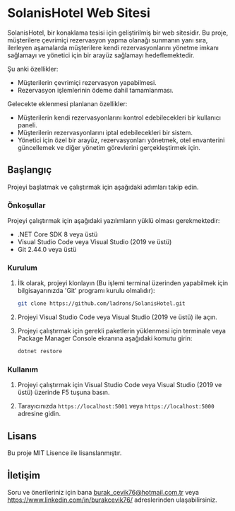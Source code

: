 # SolanisHotel Web Sitesi

SolanisHotel, bir konaklama tesisi için geliştirilmiş bir web sitesidir. Bu proje, müşterilere çevrimiçi rezervasyon yapma olanağı sunmanın yanı sıra, ilerleyen aşamalarda müşterilere kendi rezervasyonlarını yönetme imkanı sağlamayı ve yönetici için bir arayüz sağlamayı hedeflemektedir.

Şu anki özellikler:
- Müşterilerin çevrimiçi rezervasyon yapabilmesi.
- Rezervasyon işlemlerinin ödeme dahil tamamlanması.

Gelecekte eklenmesi planlanan özellikler:
- Müşterilerin kendi rezervasyonlarını kontrol edebilecekleri bir kullanıcı paneli.
- Müşterilerin rezervasyonlarını iptal edebilecekleri bir sistem.
- Yönetici için özel bir arayüz, rezervasyonları yönetmek, otel envanterini güncellemek ve diğer yönetim görevlerini gerçekleştirmek için.

## Başlangıç

Projeyi başlatmak ve çalıştırmak için aşağıdaki adımları takip edin.

### Önkoşullar

Projeyi çalıştırmak için aşağıdaki yazılımların yüklü olması gerekmektedir:

- .NET Core SDK 8 veya üstü
- Visual Studio Code veya Visual Studio (2019 ve üstü)
- Git 2.44.0 veya üstü

### Kurulum

1. İlk olarak, projeyi klonlayın (Bu işlemi terminal üzerinden yapabilmek için bilgisayarınızda 'Git' programı kurulu olmalıdır):

    ```sh
    git clone https://github.com/ladrons/SolanisHotel.git
    ```

2. Projeyi Visual Studio Code veya Visual Studio (2019 ve üstü) ile açın.

3. Projeyi çalıştırmak için gerekli paketlerin yüklenmesi için terminale veya Package Manager Console ekranına aşağıdaki komutu girin:

    ```sh
    dotnet restore
    ```

### Kullanım

1. Projeyi çalıştırmak için Visual Studio Code veya Visual Studio (2019 ve üstü) üzerinde F5 tuşuna basın.

2. Tarayıcınızda `https://localhost:5001` veya `https://localhost:5000` adresine gidin.

## Lisans

Bu proje MIT Lisence ile lisanslanmıştır.

## İletişim

Soru ve önerileriniz için bana burak_cevik76@hotmail.com.tr veya https://www.linkedin.com/in/burakcevik76/ adreslerinden ulaşabilirsiniz.
